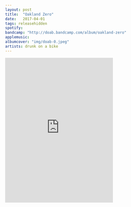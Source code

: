 ```yaml
---
layout: post
title:  "Oakland Zero"
date:   2017-04-01
tags: releasehidden
spotify:
bandcamp: "http://doab.bandcamp.com/album/oakland-zero"
applemusic:
albumcover: "img/doab-0.jpeg"
artists: drunk on a bike
---
```


<iframe style="border: 0; width: 350px; height: 470px;" src="https://bandcamp.com/EmbeddedPlayer/album=146571293/size=large/bgcol=ffffff/linkcol=0687f5/tracklist=false/transparent=true/" seamless><a href="http://doab.bandcamp.com/album/oakland-zero">Oakland Zero by drunk on a bike</a></iframe>
